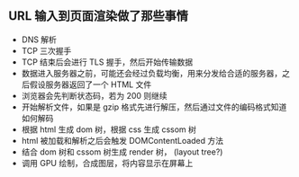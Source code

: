 ## URL 输入到页面渲染做了那些事情

- DNS 解析
- TCP 三次握手
- TCP 结束后会进行 TLS 握手，然后开始传输数据
- 数据进入服务器之前，可能还会经过负载均衡，用来分发给合适的服务器，之后假设服务器返回了一个 HTML 文件
- 浏览器会先判断状态码，若为 200 则继续
- 开始解析文件，如果是 gzip 格式先进行解压，然后通过文件的编码格式知道如何解码
- 根据 html 生成 dom 树，根据 css 生成 cssom 树
- html 被加载和解析之后会触发 DOMContentLoaded 方法
- 结合 dom 树和 cssom 树生成 render 树， (layout tree?)
- 调用 GPU 绘制，合成图层，将内容显示在屏幕上
